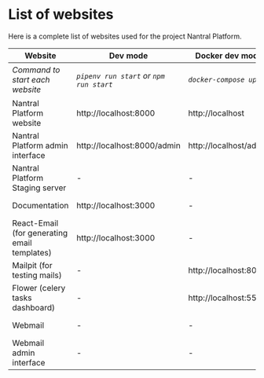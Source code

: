 # List of websites

Here is a complete list of websites used for the project Nantral Platform.

| Website                                      | Dev mode                                | Docker dev mode        | Prod mode                                                              |
| -------------------------------------------- | --------------------------------------- | ---------------------- | ---------------------------------------------------------------------- |
| _Command to start each website_              | _`pipenv run start` or `npm run start`_ | _`docker-compose up`_  | _`docker-compose -f docker-compose.yml -f docker-compose.prod.yml up`_ |
| Nantral Platform website                     | http://localhost:8000                   | http://localhost       | https://nantral-platform.fr                                            |
| Nantral Platform admin interface             | http://localhost:8000/admin             | http://localhost/admin | https://nantral-platform.fr/admin                                      |
| Nantral Platform Staging server              | -                                       | -                      | https://dev.nantral-platform.fr                                        |
| Documentation                                | http://localhost:3000                   | -                      | https://docs.nantral-platform.fr                                       |
| React-Email (for generating email templates) | http://localhost:3000                   | -                      | -                                                                      |
| Mailpit (for testing mails)                  | -                                       | http://localhost:8025  | -                                                                      |
| Flower (celery tasks dashboard)              | -                                       | http://localhost:5555  | -                                                                      |
| Webmail                                      | -                                       | -                      | https://webmail.nantral-platform.fr                                    |
| Webmail admin interface                      | -                                       | -                      | https://webmail.nantral-platform.fr/admin                              |
